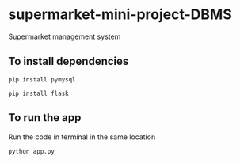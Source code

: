 # supermarket-mini-project-DBMS
Supermarket management system

## To install dependencies
```pip install pymysql```

```pip install flask ```

## To run the app
Run the code in terminal in the same location

```python app.py```
